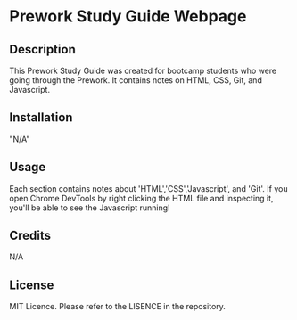 # Prework Study Guide Webpage

## Description

This Prework Study Guide was created for bootcamp students who were going through the Prework.
It contains notes on HTML, CSS, Git, and Javascript.

## Installation

"N/A"

## Usage

Each section contains notes about 'HTML','CSS','Javascript', and 'Git'. If you open Chrome DevTools by right clicking the HTML file and inspecting it, you'll be able to see the Javascript running!

## Credits

N/A

## License

MIT Licence. Please refer to the LISENCE in the repository.
